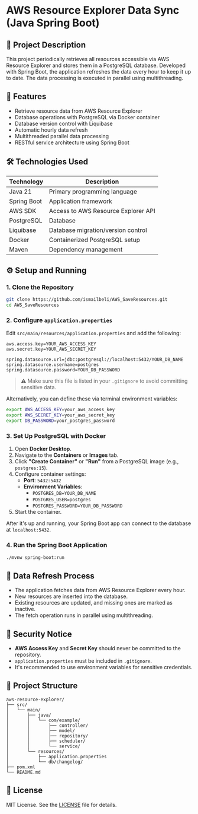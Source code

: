 # AWS Resource Explorer Data Sync (Java Spring Boot)

## 📝 Project Description

This project periodically retrieves all resources accessible via AWS Resource Explorer and stores them in a PostgreSQL database. Developed with Spring Boot, the application refreshes the data every hour to keep it up to date. The data processing is executed in parallel using multithreading.

## 🚀 Features

- Retrieve resource data from AWS Resource Explorer  
- Database operations with PostgreSQL via Docker container  
- Database version control with Liquibase  
- Automatic hourly data refresh  
- Multithreaded parallel data processing  
- RESTful service architecture using Spring Boot

## 🛠️ Technologies Used

| Technology       | Description                          |
|------------------|--------------------------------------|
| Java 21          | Primary programming language         |
| Spring Boot      | Application framework                |
| AWS SDK          | Access to AWS Resource Explorer API  |
| PostgreSQL       | Database                             |
| Liquibase        | Database migration/version control   |
| Docker           | Containerized PostgreSQL setup       |
| Maven            | Dependency management                |

## ⚙️ Setup and Running

### 1. Clone the Repository

```bash
git clone https://github.com/ismailbeli/AWS_SaveResources.git
cd AWS_SaveResources
```

### 2. Configure `application.properties`

Edit `src/main/resources/application.properties` and add the following:

```properties
aws.access.key=YOUR_AWS_ACCESS_KEY
aws.secret.key=YOUR_AWS_SECRET_KEY

spring.datasource.url=jdbc:postgresql://localhost:5432/YOUR_DB_NAME
spring.datasource.username=postgres
spring.datasource.password=YOUR_DB_PASSWORD
```

> ⚠️ Make sure this file is listed in your `.gitignore` to avoid committing sensitive data.

Alternatively, you can define these via terminal environment variables:

```bash
export AWS_ACCESS_KEY=your_aws_access_key
export AWS_SECRET_KEY=your_aws_secret_key
export DB_PASSWORD=your_postgres_password
```

### 3. Set Up PostgreSQL with Docker

1. Open **Docker Desktop**.
2. Navigate to the **Containers** or **Images** tab.
3. Click **"Create Container"** or **"Run"** from a PostgreSQL image (e.g., `postgres:15`).
4. Configure container settings:
   - **Port**: `5432:5432`
   - **Environment Variables**:
     - `POSTGRES_DB=YOUR_DB_NAME`
     - `POSTGRES_USER=postgres`
     - `POSTGRES_PASSWORD=YOUR_DB_PASSWORD`
5. Start the container.

After it's up and running, your Spring Boot app can connect to the database at `localhost:5432`.


### 4. Run the Spring Boot Application

```bash
./mvnw spring-boot:run
```

## 🔁 Data Refresh Process

- The application fetches data from AWS Resource Explorer every hour.
- New resources are inserted into the database.
- Existing resources are updated, and missing ones are marked as inactive.
- The fetch operation runs in parallel using multithreading.

## 🔐 Security Notice

- **AWS Access Key** and **Secret Key** should never be committed to the repository.
- `application.properties` must be included in `.gitignore`.
- It's recommended to use environment variables for sensitive credentials.

## 📂 Project Structure

```
aws-resource-explorer/
├── src/
│   └── main/
│       ├── java/
│       │   └── com/example/
│       │       ├── controller/
│       │       ├── model/
│       │       ├── repository/
│       │       ├── scheduler/
│       │       └── service/
│       └── resources/
│           ├── application.properties
│           └── db/changelog/
├── pom.xml
└── README.md
```

## 📄 License

MIT License. See the [LICENSE](./LICENSE) file for details.
